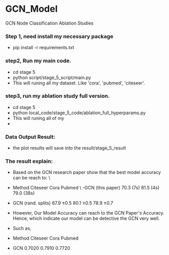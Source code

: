 # GCN_Model
GCN Node Classification Ablation Studies

### Step 1, need install my necessary package
- pip install -r requirements.txt
### step2, Run my main code. 
- cd stage 5
- python script/stage_5_script/main.py
- This will runing all my dataset. Like 'cora', 'pubmed', 'citeseer'.
### step3, run my ablation study full version.
- cd stage 5
- python local_code/stage_5_code/ablation_full_hyperparams.py
- This will runing all of my
- 
### Data Output Result:
- the plot results will save into the result/stage_5_result

### The result explain:
- Based on the GCN research paper show that the best model accuracy can be reach to:  \\
- Method             Citeseer    Cora     Pubmed   \\ 
-GCN (this paper)    70.3 (7s)  81.5 (4s) 79.0 (38s)
- GCN (rand. splits) 67.9 ±0.5  80.1 ±0.5 78.9 ±0.7

- However, Our Model Accuracy can reach to the GCN Paper's Accuracy. Hence, which indicate our model can be detective the GCN very well.
- Such as, 
- Method          Citeseer    Cora     Pubmed
- GCN              0.7020     0.7910   0.7720
